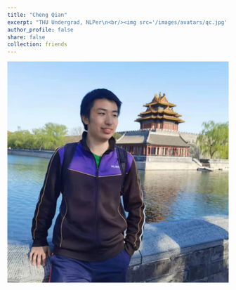 ```yaml
---
title: "Cheng Qian"
excerpt: "THU Undergrad, NLPer\n<br/><img src='/images/avatars/qc.jpg' style='height: 24%; width: 18%; object-fit: contain' alt='Avatar' class='avatar'/>"
author_profile: false
share: false
collection: friends
---
```


<img src="/images/avatars/qc.jpg" alt="Avatar" class="avatar"/>
